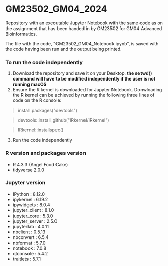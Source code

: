 # GM23502_GM04_2024
Repository with an executable Jupyter Notebook with the same code as on the assignment that has been handed in by GM23502 for GM04 Advanced Bioinformatics. 

The file with the code, "GM23502_GM04_Notebook.ipynb", is saved with the code having been run and the output being printed. 

### To run the code independently

1. Download the repository and save it on your Desktop. **the setwd() command will have to be modified independently if the user is not running macOS**
2. Ensure the R kernel is downloaded for Jupyter Notebook. Donwloading the R kernel can be achieved by running the following three lines of code on the R console:

> install.packages("devtools")

> devtools::install_github("IRkernel/IRkernel")

> IRkernel::installspec()

3. Run the code independently

### R version and packages version

- R 4.3.3 (Angel Food Cake)
- tidyverse 2.0.0 

### Jupyter version

- IPython          : 8.12.0
- ipykernel        : 6.19.2
- ipywidgets       : 8.0.4
- jupyter_client   : 8.1.0
- jupyter_core     : 5.3.0
- jupyter_server   : 2.5.0
- jupyterlab       : 4.0.11
- nbclient         : 0.5.13
- nbconvert        : 6.5.4
- nbformat         : 5.7.0
- notebook         : 7.0.8
- qtconsole        : 5.4.2
- traitlets        : 5.7.1
